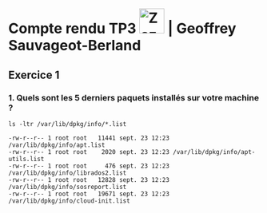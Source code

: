 # Compte rendu TP3  <img src="https://image.flaticon.com/icons/svg/518/518713.svg" height="50" alt="Zozor" /> | Geoffrey Sauvageot-Berland 

## Exercice 1 

### **1. Quels sont les 5 derniers paquets installés sur votre machine ?**

``` 
ls -ltr /var/lib/dpkg/info/*.list

-rw-r--r-- 1 root root   11441 sept. 23 12:23 /var/lib/dpkg/info/apt.list
-rw-r--r-- 1 root root    2020 sept. 23 12:23 /var/lib/dpkg/info/apt-utils.list
-rw-r--r-- 1 root root     476 sept. 23 12:23 /var/lib/dpkg/info/librados2.list
-rw-r--r-- 1 root root   12828 sept. 23 12:23 /var/lib/dpkg/info/sosreport.list
-rw-r--r-- 1 root root   19671 sept. 23 12:23 /var/lib/dpkg/info/cloud-init.list

``` 

